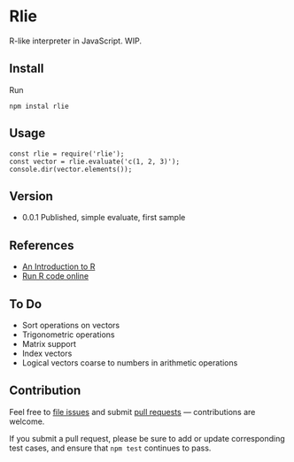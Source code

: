 # Rlie

R-like interpreter in JavaScript. WIP.

## Install

Run
```
npm instal rlie
```

## Usage

```
const rlie = require('rlie');
const vector = rlie.evaluate('c(1, 2, 3)');
console.dir(vector.elements());
```

## Version

- 0.0.1 Published, simple evaluate, first sample

## References

- [An Introduction to R](https://cran.r-project.org/doc/manuals/r-release/R-intro.html)
- [Run R code online](https://rdrr.io/snippets/)

## To Do

- Sort operations on vectors
- Trigonometric operations
- Matrix support
- Index vectors
- Logical vectors coarse to numbers in arithmetic operations

## Contribution

Feel free to [file issues](https://github.com/ajlopez/rlie) and submit
[pull requests](https://github.com/ajlopez/rlie/pulls) — contributions are
welcome.

If you submit a pull request, please be sure to add or update corresponding
test cases, and ensure that `npm test` continues to pass.

